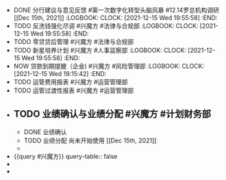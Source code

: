 - DONE 分行建议与意见反馈 #第一次数字化转型头脑风暴 #12.14罗总机构调研 [[Dec 15th, 2021]]
  :LOGBOOK:
  CLOCK: [2021-12-15 Wed 19:55:58]
  :END:
- TODO 反洗钱强化尽调 #兴魔方 #法律与合规部
  :LOGBOOK:
  CLOCK: [2021-12-15 Wed 19:55:58]
  :END:
- TODO 零贷贷后管理 #兴魔方 #法律与合规部
- TODO 新星培养计划 #兴魔方 #人事监察部
  :LOGBOOK:
  CLOCK: [2021-12-15 Wed 19:55:58]
  :END:
- NOW 贷款到期提醒（企金) #兴魔方 #风险管理部
  :LOGBOOK:
  CLOCK: [2021-12-15 Wed 19:15:42]
  :END:
- TODO 运管费用报表 #兴魔方 #运营管理部
- TODO 运管过渡性报表 #兴魔方 #运营管理部
- TODO 业绩确认与业绩分配 #兴魔方 #计划财务部
	-
	- DONE 业绩确认
	- TODO 业绩分配
	  尚未开始使用 [[Dec 15th, 2021]]
	-
- {{query #兴魔方}}
  query-table:: false
-
-